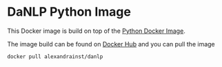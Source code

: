 DaNLP Python Image
============================
This Docker image is build on top of the [Python Docker Image](https://hub.docker.com/_/python).

The image build can be found on [Docker Hub](https://hub.docker.com/r/alexandrainst/danlp) and you can pull the image 

```bash
docker pull alexandrainst/danlp
``` 